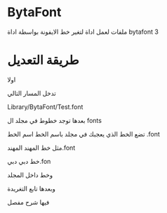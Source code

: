 # BytaFont

ملفات لعمل اداة لتغير خط الايفونة بواسطة اداة bytafont 3


# طريقة التعديل


اولا



تدخل المسار التالي

Library/BytaFont/Test.font

بعدها توجد خطوط في مجلد ال fonts

تضع الخط الذي يعجبك في مجلد باسم الخط 
اسم الخط .font

مثل خط المهند
المهند.font

خط دبي
دبي.fon

وخط داخل المجلد

وبعدها 
تابع التغريدة 

فيها شرح مفصل
